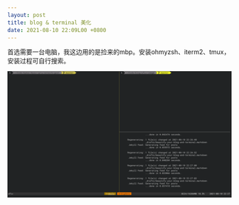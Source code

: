 ```yaml
---
layout: post
title: blog & terminal 美化
date: 2021-08-10 22:09L00 +0800
---
```


首选需要一台电脑，我这边用的是捡来的mbp。安装ohmyzsh、iterm2、tmux，安装过程可自行搜索。

![terminal](/image/terminal.png)
